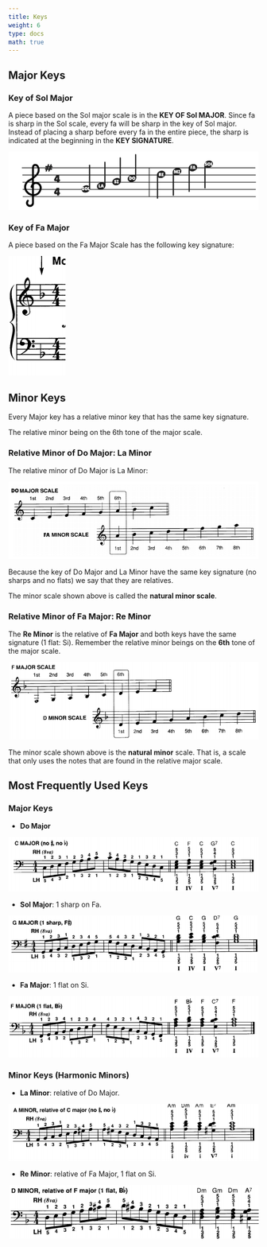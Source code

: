 ```yaml
---
title: Keys
weight: 6
type: docs
math: true
---
```


## Major Keys

### Key of Sol Major

A piece based on the Sol major scale is in the **KEY OF Sol MAJOR**. Since fa is sharp in the Sol scale, every fa will be sharp in the key of Sol major. Instead of placing a sharp before every fa in the entire piece, the sharp is indicated at the beginning in the **KEY SIGNATURE**.

![Sol Major Key](./assets/sol_major_key.png)

### Key of Fa Major

A piece based on the Fa Major Scale has the following key signature:

![Fa Major Key](./assets/fa_major_key.png)

## Minor Keys

Every Major key has a relative minor key that has the same key signature.

The relative minor being on the 6th tone of the major scale.

### Relative Minor of Do Major: La Minor

The relative minor of Do Major is La Minor:

![La Minor](./assets/la_minor.png)

Because the key of Do Major and La Minor have the same key signature (no sharps and no flats) we say that they are relatives.

The minor scale shown above is called the **natural minor scale**.

### Relative Minor of Fa Major: Re Minor

The **Re Minor** is the relative of **Fa Major** and both keys have the same signature (1 flat: Si). Remember the relative minor beings on the **6th** tone of the major scale.

![Re Minor Key](./assets/re_minor_key.png)

The minor scale shown above is the **natural minor** scale. That is, a scale that only uses the notes that are found in the relative major scale.

## Most Frequently Used Keys

### Major Keys

- **Do Major**

![Do Major Key](./assets/do_major_key.png)

- **Sol Major**: 1 sharp on Fa.

![Sol Major Key](./assets/sol_major_key_1.png)

- **Fa Major**: 1 flat on Si.

![Fa Major Key](./assets/fa_major_key_1.png)

### Minor Keys (Harmonic Minors)

- **La Minor**: relative of Do Major.

![La Minor Key](./assets/la_minor_key.png)

- **Re Minor**: relative of Fa Major, 1 flat on Si.

![Re Minor Key](./assets/re_minor_key_1.png)
